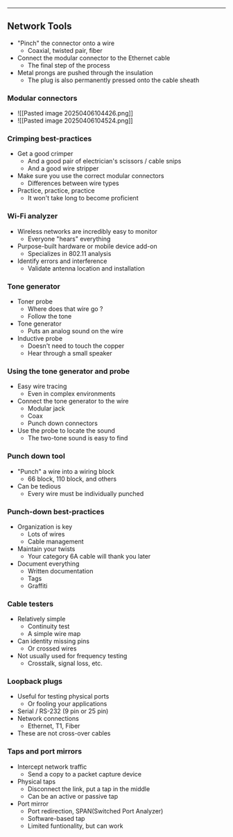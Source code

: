 
---

## Network Tools
- "Pinch" the connector onto a wire
	- Coaxial, twisted pair, fiber
- Connect the modular connector to the Ethernet cable
	- The final step of the process
- Metal prongs are pushed through the insulation
	- The plug is also permanently pressed onto the cable sheath

### Modular connectors
- ![[Pasted image 20250406104426.png]]
- ![[Pasted image 20250406104524.png]]

### Crimping best-practices
- Get a good crimper
	- And a good pair of electrician's scissors / cable snips
	- And a good wire stripper
- Make sure you use the correct modular connectors
	- Differences between wire types
- Practice, practice, practice
	- It won't take long to become proficient

### Wi-Fi analyzer
- Wireless networks are incredibly easy to monitor
	- Everyone "hears" everything
- Purpose-built hardware or mobile device add-on
	- Specializes in 802.11 analysis
- Identify errors and interference
	- Validate antenna location and installation

### Tone generator
- Toner probe
	- Where does that wire go ?
	- Follow the tone
- Tone generator
	- Puts an analog sound on the wire
- Inductive probe
	- Doesn't need to touch the copper
	- Hear through a small speaker

### Using the tone generator and probe
- Easy wire tracing
	- Even in complex environments
- Connect the tone generator to the wire
	- Modular jack
	- Coax
	- Punch down connectors
- Use the probe to locate the sound
	- The two-tone sound is easy to find

### Punch down tool
- "Punch" a wire into a wiring block 
	- 66 block, 110 block, and others
- Can be tedious
	- Every wire must be individually punched

### Punch-down best-practices
- Organization is key
	- Lots of wires
	- Cable management
- Maintain your twists
	- Your category 6A cable will thank you later
- Document everything
	- Written documentation
	- Tags
	- Graffiti

### Cable testers
- Relatively simple
	- Continuity test
	- A simple wire map
- Can identity missing pins
	- Or crossed wires
- Not usually used for frequency testing
	- Crosstalk, signal loss, etc.

### Loopback plugs
- Useful for testing physical ports
	- Or fooling your applications
- Serial / RS-232 (9 pin or 25 pin)
- Network connections
	- Ethernet, T1, Fiber
- These are not cross-over cables

### Taps and port mirrors
- Intercept network traffic
	- Send a copy to a packet capture device
- Physical taps
	- Disconnect the link, put a tap in the middle
	- Can be an active or passive tap
- Port mirror
	- Port redirection, SPAN(Switched Port Analyzer)
	- Software-based tap
	- Limited funtionality, but can work